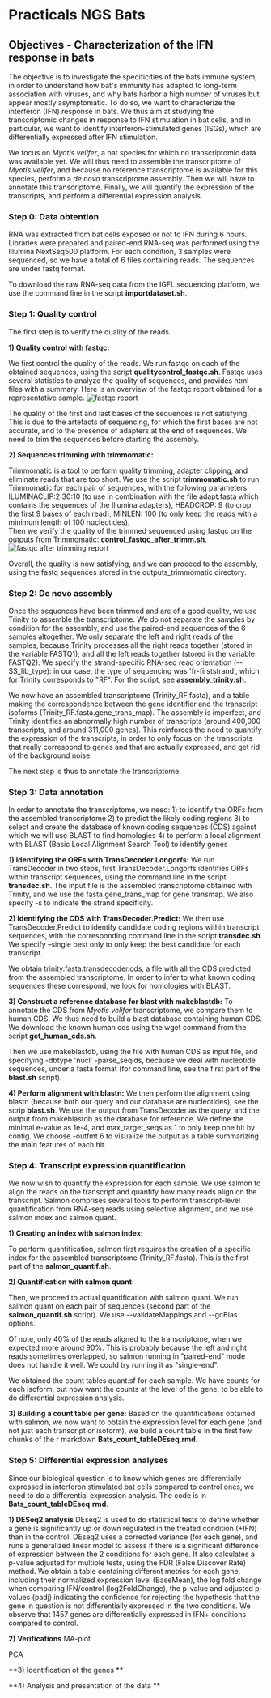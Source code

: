 # Practicals NGS Bats 
## Objectives - Characterization of the IFN response in bats
The objective is to investigate the specificities of the bats immune system, in order to understand how bat's immunity has adapted to long-term association with viruses, and why bats harbor a high number of viruses but appear mostly asymptomatic. 
To do so, we want to characterize the interferon (IFN) response in bats. We thus aim at studying the transcriptomic changes in response to IFN stimulation in bat cells, and in particular, we want to identify interferon-stimulated genes (ISGs), which are differentially expressed after IFN stimulation.

We focus on *Myotis velifer*, a bat species for which no transcriptomic data was available yet. We will thus need to assemble the transcriptome of *Myotis velifer*, and because no reference transcriptome is available for this species, perform a *de novo* transcriptome assembly. Then we will have to annotate this transcriptome. Finally, we will quantify the expression of the transcripts, and perform a differential expression analysis.

### Step 0: Data obtention
RNA was extracted from bat cells exposed or not to IFN during 6 hours. 
Libraries were prepared and paired-end RNA-seq was performed using the Illumina NextSeq500 platform. For each condition, 3 samples were sequenced, so we have a total of 6 files containing reads. The sequences are under fastq format. 

To download the raw RNA-seq data from the IGFL sequencing platform, we use the command line in the script **importdataset.sh**.

### Step 1: Quality control
The first step is to verify the quality of the reads.

**1) Quality control with fastqc:** 

We first control the quality of the reads. We run fastqc on each of the obtained sequences, using the script **qualitycontrol_fastqc.sh**. Fastqc uses several statistics to analyze the quality of sequences, and provides html files with a summary. Here is an overview of the fastqc report obtained for a representative sample.
![fastqc report](/imagesreadme/report_fastqc.png)

The quality of the first and last bases of the sequences is not satisfying. This is due to the artefacts of sequencing, for which the first bases are not accurate, and to the presence of adapters at the end of sequences. We need to trim the sequences before starting the assembly.

**2) Sequences trimming with trimmomatic:** 

Trimmomatic is a tool to perform quality trimming, adapter clipping, and eliminate reads that are too short. We use the script **trimmomatic.sh** to run Trimmomatic for each pair of sequences, with the following parameters: ILUMINACLIP:2:30:10 (to use in combination with the file adapt.fasta which contains the sequences of the Illumina adapters), HEADCROP: 9 (to crop the first 9 bases of each read), MINLEN: 100 (to only keep the reads with a minimum length of 100 nucleotides).  
Then we verify the quality of the trimmed sequenced using fastqc on the outputs from Trimmomatic:  **control_fastqc_after_trimm.sh**.
![fastqc after trimming report](/imagesreadme/report_fastqc_aftertrimm.png)

Overall, the quality is now satisfying, and we can proceed to the assembly, using the fastq sequences stored in the outputs_trimmomatic directory.

### Step 2: **De novo** assembly 
Once the sequences have been trimmed and are of a good quality, we use Trinity to assemble the transcriptome. We do not separate the samples by condition for the assembly, and use the paired-end sequences of the 6 samples altogether. We only separate the left and right reads of the samples, because Trinity processes all the right reads together (stored in the variable FASTQ1), and all the left reads together (stored in the variable FASTQ2). We specify the strand-specific RNA-seq read orientation (--SS_lib_type): in our case, the type of sequencing was 'fr-firststrand', which for Trinity corresponds to "RF".
For the script, see **assembly_trinity.sh**. 

We now have an assembled transcriptome (Trinity_RF.fasta), and a table making the correspondence between the gene identifier and the transcript isoforms (Trinity_RF.fasta.gene_trans_map). The assembly is imperfect, and Trinity identifies an abnormally high number of transcripts (around 400,000 transcripts, and around 311,000 genes). This reinforces the need to quantify the expression of the transcripts, in order to only focus on the transcripts that really correspond to genes and that are actually expressed, and get rid of the background noise. 

The next step is thus to annotate the transcriptome. 

### Step 3: Data annotation
In order to annotate the transcriptome, we need: 1) to identify the ORFs from the assembled transcriptome 2) to predict the likely coding regions 3)  to select and create the database of known coding sequences (CDS) against which we will use BLAST to find homologies 4) to perform a local alignment with BLAST (Basic Local Alignment Search Tool) to identify genes 

**1) Identifying the ORFs with TransDecoder.Longorfs:** 
We run TransDecoder in two steps, first TransDecoder.Longorfs identifies ORFs within transcript sequences, using the command line in the script **transdec.sh**. The input file is the assembled transcriptome obtained with Trinity, and we use the fasta.gene_trans_map for gene transmap. We also specify -s to indicate the strand specificity.

**2) Identifying the CDS with TransDecoder.Predict:** 
We then use TransDecoder.Predict to identify candidate coding regions within transcript sequences, with the corresponding command line in the script **transdec.sh**. We specify –single best only to only keep the best candidate for each transcript. 

We obtain trinity.fasta.transdecoder.cds, a file with all the CDS predicted from the assembled transcriptome. In order to infer to what known coding sequences these correspond, we look for homologies with BLAST. 

**3) Construct a reference database for blast with makeblastdb:**
To annotate the CDS from *Myotis velifer* transcriptome, we compare them to human CDS. We thus need to build a blast database containing human CDS.
We download the known human cds using the wget command from the script **get_human_cds.sh**.

Then we use makeblastdb, using the file with human CDS as input file, and specifying -dbtype 'nucl' -parse_seqids, because we deal with nucleotide sequences, under a fasta format (for command line, see the first part of the **blast.sh** script).

**4) Perform alignment with blastn:**
We then perform the alignment using blastn (because both our query and our database are nucleotides), see the scrip **blast.sh**. 
We use the output from TransDecoder as the query, and the output from makeblastdb as the database for reference. We define the minimal e-value as 1e-4, and max_target_seqs as 1 to only keep one hit by contig. We choose -outfmt 6 to visualize the output as a table summarizing the main features of each hit.

### Step 4: Transcript expression quantification
We now wish to quantify the expression for each sample. We use salmon to align the reads on the transcript and quantify how many reads align on the transcript. Salmon comprises several tools to perform transcript-level quantification from RNA-seq reads using selective alignment, and we use salmon index and salmon quant.

**1) Creating an index with salmon index:**

To perform quantification, salmon first requires the creation of a specific index for the assembled transcriptome (Trinity_RF.fasta). This is the first part of the **salmon_quantif.sh**.

**2) Quantification with salmon quant:**

Then, we proceed to actual quantification with salmon quant. We run salmon quant on each pair of sequences (second part of the **salmon_quantif.sh** script). We use --validateMappings and --gcBias options. 

Of note, only 40% of the reads aligned to the transcriptome, when we expected more around 90%. This is probably because the left and right reads sometimes overlapped, so salmon running in "paired-end" mode does not handle it well. We could try running it as "single-end".

We obtained the count tables quant.sf for each sample. We have counts for each isoform, but now want the counts at the level of the gene, to be able to do differential expression analysis. 

**3) Building a count table per gene:**
Based on the quantifications obtained with salmon, we now want to obtain the expression level for each gene (and not just each transcript or isoform), we build a count table in the first few chunks of the r markdown **Bats_count_tableDEseq.rmd**.

### Step 5: Differential expression analyses
Since our biological question is to know which genes are differentially expressed in interferon stimulated bat cells compared to control ones, we need to do a differential expression analysis. The code is in **Bats_count_tableDEseq.rmd**. 

**1) DESeq2 analysis**
DEseq2 is used to do statistical tests to define whether a gene is significantly up or down regulated in the treated condition (+IFN) than in the control. DEseq2 uses a corrected variance (for each gene), and runs a generalized linear model to assess if there is a significant difference of expression between the 2 conditions for each gene. It also calculates a p-value adjusted for multiple tests, using the FDR (False Discover Rate) method. 
We obtain a table containing different metrics for each gene, including their normalized expression level (BaseMean), the log fold change when comparing IFN/control (log2FoldChange), the p-value and adjusted p-values (padj) indicating the confidence for rejecting the hypothesis that the gene in question is not differentially expressed in the two conditions. We observe that 1457 genes are differentially expressed in IFN+ conditions compared to control.    

**2) Verifications**
MA-plot

PCA

**3) Identification of the genes **

**4) Analysis and presentation of the data **
